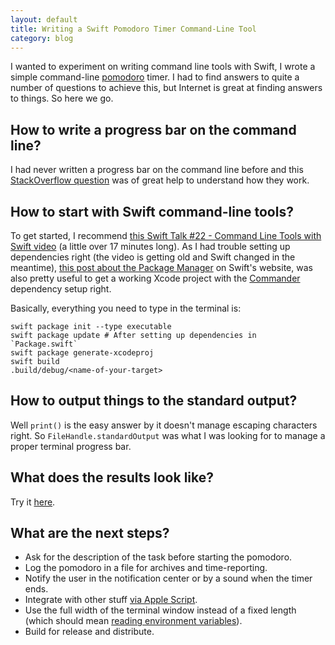 ```yaml
---
layout: default
title: Writing a Swift Pomodoro Timer Command-Line Tool
category: blog
---
```


I wanted to experiment on writing command line tools with Swift, I wrote a simple command-line [pomodoro][pomodoro] timer. I had to find answers to quite a number of questions to achieve this, but Internet is great at finding answers to things. So here we go.

## How to write a progress bar on the command line?

I had never written a progress bar on the command line before and this [StackOverflow question][progress-bar-SO] was of great help to understand how they work.

## How to start with Swift command-line tools?

To get started, I recommend [this Swift Talk #22 - Command Line Tools with Swift video][swifttalk] (a little over 17 minutes long). As I had trouble setting up dependencies right (the video is getting old and Swift changed in the meantime), [this post about the Package Manager][package-manager] on Swift's website, was also pretty useful to get a working Xcode project with the [Commander][commander] dependency setup right.

Basically, everything you need to type in the terminal is:

    swift package init --type executable
    swift package update # After setting up dependencies in  `Package.swift`
    swift package generate-xcodeproj
    swift build
    .build/debug/<name-of-your-target>

## How to output things to the standard output?

Well `print()` is the easy answer by it doesn't manage escaping characters right. So `FileHandle.standardOutput` was what I was looking for to manage a proper terminal progress bar.

## What does the results look like?

Try it [here][github].

## What are the next steps?

* Ask for the description of the task before starting the pomodoro.
* Log the pomodoro in a file for archives and time-reporting.
* Notify the user in the notification center or by a sound when the timer ends.
* Integrate with other stuff [via Apple Script][applescript].
* Use the full width of the terminal window instead of a fixed length (which should mean [reading environment variables]( https://stackoverflow.com/questions/36219597/referring-to-environment-variables-in-swift)).
* Build for release and distribute.


[pomodoro]: https://en.wikipedia.org/wiki/Pomodoro_Technique
[progress-bar-SO]: https://stackoverflow.com/questions/238073/how-to-add-a-progress-bar-to-a-shell-script
[swifttalk]: https://talk.objc.io/episodes/S01E22-command-line-tools-with-swift
[package-manager]: https://swift.org/package-manager/
[commander]: https://github.com/kylef/Commander
[github]: https://github.com/dirtyhenry/pomodoro-cli/tree/f82c9bf620a6ad0d976836ee6107aa9b4e9136cf
[applescript]: https://developer.apple.com/documentation/foundation/nsuserapplescripttask
